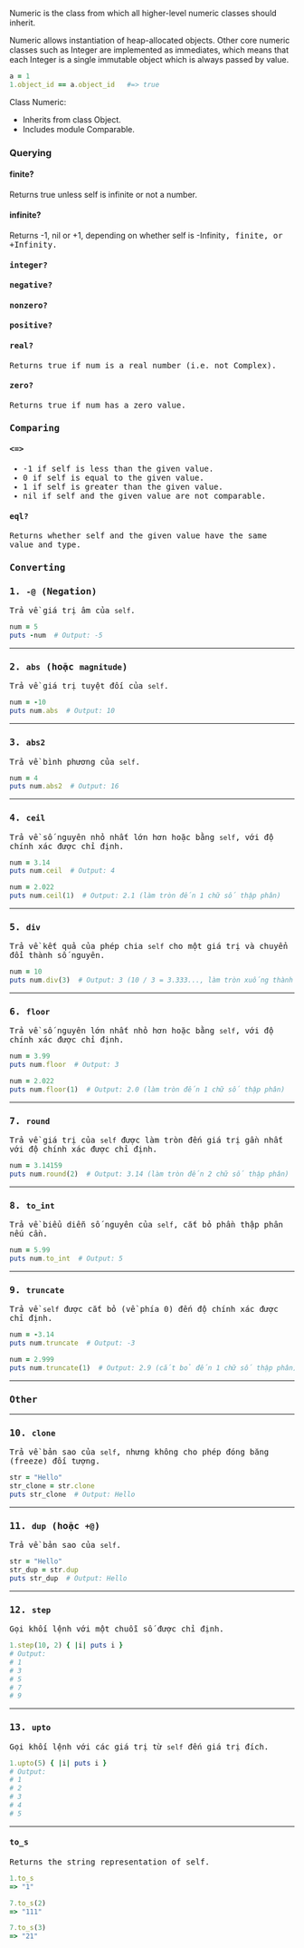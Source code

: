 Numeric is the class from which all higher-level numeric classes should inherit.

Numeric allows instantiation of heap-allocated objects.
Other core numeric classes such as Integer are implemented as immediates, which means that each Integer is a single immutable object which is always passed by value.

```ruby
a = 1
1.object_id == a.object_id   #=> true
```

Class Numeric:
- Inherits from class Object.
- Includes module Comparable.

### Querying

#### finite?
Returns true unless self is infinite or not a number.

#### infinite?
Returns -1, nil or +1, depending on whether self is -Infinity<tt>, finite, or <tt>+Infinity.

#### integer?


#### negative?

#### nonzero?

#### positive?

#### real?
Returns true if num is a real number (i.e. not Complex).

#### zero?
Returns true if num has a zero value.


### Comparing

#### <=>
- -1 if self is less than the given value.
- 0 if self is equal to the given value.
- 1 if self is greater than the given value.
- nil if self and the given value are not comparable.

#### eql?
Returns whether self and the given value have the same value and type.

### Converting
### 1. **`-@` (Negation)**
Trả về giá trị âm của `self`.

```ruby
num = 5
puts -num  # Output: -5
```

---

### 2. **`abs` (hoặc `magnitude`)**
Trả về giá trị tuyệt đối của `self`.

```ruby
num = -10
puts num.abs  # Output: 10
```

---

### 3. **`abs2`**
Trả về bình phương của `self`.

```ruby
num = 4
puts num.abs2  # Output: 16
```

---

### 4. **`ceil`**
Trả về số nguyên nhỏ nhất lớn hơn hoặc bằng `self`, với độ chính xác được chỉ định.

```ruby
num = 3.14
puts num.ceil  # Output: 4

num = 2.022
puts num.ceil(1)  # Output: 2.1 (làm tròn đến 1 chữ số thập phân)
```

---

### 5. **`div`**
Trả về kết quả của phép chia `self` cho một giá trị và chuyển đổi thành số nguyên.

```ruby
num = 10
puts num.div(3)  # Output: 3 (10 / 3 = 3.333..., làm tròn xuống thành 3)
```

---

### 6. **`floor`**
Trả về số nguyên lớn nhất nhỏ hơn hoặc bằng `self`, với độ chính xác được chỉ định.

```ruby
num = 3.99
puts num.floor  # Output: 3

num = 2.022
puts num.floor(1)  # Output: 2.0 (làm tròn đến 1 chữ số thập phân)
```

---

### 7. **`round`**
Trả về giá trị của `self` được làm tròn đến giá trị gần nhất với độ chính xác được chỉ định.

```ruby
num = 3.14159
puts num.round(2)  # Output: 3.14 (làm tròn đến 2 chữ số thập phân)
```

---

### 8. **`to_int`**
Trả về biểu diễn số nguyên của `self`, cắt bỏ phần thập phân nếu cần.

```ruby
num = 5.99
puts num.to_int  # Output: 5
```

---

### 9. **`truncate`**
Trả về `self` được cắt bỏ (về phía 0) đến độ chính xác được chỉ định.

```ruby
num = -3.14
puts num.truncate  # Output: -3

num = 2.999
puts num.truncate(1)  # Output: 2.9 (cắt bỏ đến 1 chữ số thập phân)
```

---

### Other
---

### 10. **`clone`**
Trả về bản sao của `self`, nhưng không cho phép đóng băng (freeze) đối tượng.

```ruby
str = "Hello"
str_clone = str.clone
puts str_clone  # Output: Hello
```

---

### 11. **`dup` (hoặc `+@`)**
Trả về bản sao của `self`.

```ruby
str = "Hello"
str_dup = str.dup
puts str_dup  # Output: Hello
```

---

### 12. **`step`**
Gọi khối lệnh với một chuỗi số được chỉ định.

```ruby
1.step(10, 2) { |i| puts i }
# Output:
# 1
# 3
# 5
# 7
# 9
```

---

### 13. **`upto`**
Gọi khối lệnh với các giá trị từ `self` đến giá trị đích.

```ruby
1.upto(5) { |i| puts i }
# Output:
# 1
# 2
# 3
# 4
# 5
```

---

#### to_s
Returns the string representation of self.
```ruby
1.to_s
=> "1"

7.to_s(2)
=> "111"

7.to_s(3)
=> "21"
```